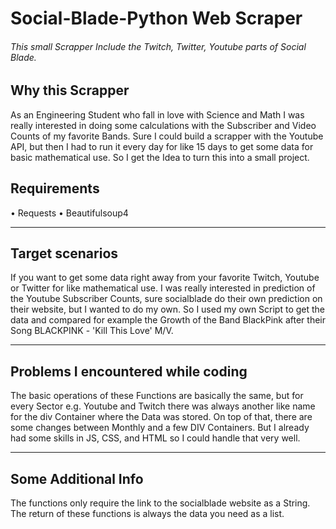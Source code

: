 # Social-Blade-Python Web Scraper

###### This small Scrapper Include the Twitch, Twitter, Youtube parts of Social Blade. 

## Why this Scrapper
As an Engineering Student who fall in love with Science and Math I was really interested in doing some calculations with the Subscriber and Video Counts of my favorite Bands.  Sure I could build a scrapper with the Youtube API, but then I had to run it every day for like 15 days to get some data for basic mathematical use. So I get the Idea to turn this into a small project. 


## Requirements
•    Requests
•    Beautifulsoup4

---
## Target scenarios
If you want to get some data right away from your favorite Twitch, Youtube or Twitter for like mathematical use. I was really interested in prediction of the Youtube Subscriber Counts, sure socialblade do their own prediction on their website, but I wanted to do my own. So I used my own Script to get the data and compared for example the Growth of the Band BlackPink after their Song BLACKPINK - 'Kill This Love' M/V. 

---
## Problems I encountered while coding
The basic operations of these Functions are basically the same, but for every Sector e.g. Youtube and Twitch there was always another like name for the div Container where the Data was stored. On top of that, there are some changes between Monthly and a few DIV Containers. But I already had some skills in JS, CSS, and HTML so I could handle that very well. 

---
## Some Additional Info
The functions only require the link to the socialblade website as a String. The return of these functions is always the data you need as a list.
